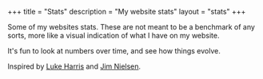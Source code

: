 +++
title = "Stats"
description = "My website stats"
layout = "stats"
+++

Some of my websites stats. These are not meant to be a benchmark of any sorts,
more like a visual indication of what I have on my website.

It's fun to look at numbers over time, and see how things
evolve.

Inspired by [Luke Harris](https://www.lkhrs.com/stats/) and
[Jim Nielsen](https://blog.jim-nielsen.com/about/#stats).
